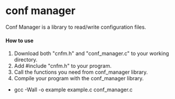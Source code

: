 conf manager
============

Conf Manager is a library to read/write configuration files.

#### How to use ####

1. Download both "cnfm.h" and "conf_manager.c" to your working directory.
2. Add #include "cnfm.h" to your program.
3. Call the functions you need from conf_manager library.
4. Compile your program with the conf_manager library.
  * gcc -Wall -o example example.c conf_manager.c
